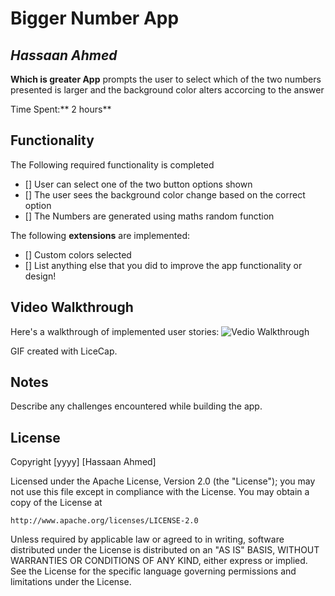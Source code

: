 # Bigger Number App

## *Hassaan Ahmed*

**Which is greater App** prompts the user to select which of the two numbers  presented is larger and the background color alters accorcing to the answer 

Time Spent:** 2 hours**

## Functionality 

The Following required functionality is completed
* [] User can select one of the two button options shown
* [] The user sees the background color change based on the correct option
* [] The Numbers are generated using maths random function

The following **extensions** are implemented:

* [] Custom colors selected
* [] List anything else that you did to improve the app functionality or design!
## Video Walkthrough
Here's a walkthrough of implemented user stories:
<img src='https://mail.google.com/mail/u/0/?tab=wm#inbox/QgrcJHrhwMVPxCSpSLcxPqxTDqKQkkwgcNB?projector=1&messagePartId=0.1' title="Vedio Walkthrough"/>

GIF created with LiceCap.

## Notes
Describe any challenges encountered while building the app.

## License
Copyright [yyyy] [Hassaan Ahmed]

Licensed under the Apache License, Version 2.0 (the "License");
you may not use this file except in compliance with the License.
You may obtain a copy of the License at

    http://www.apache.org/licenses/LICENSE-2.0

Unless required by applicable law or agreed to in writing, software
distributed under the License is distributed on an "AS IS" BASIS,
WITHOUT WARRANTIES OR CONDITIONS OF ANY KIND, either express or implied.
See the License for the specific language governing permissions and
limitations under the License.